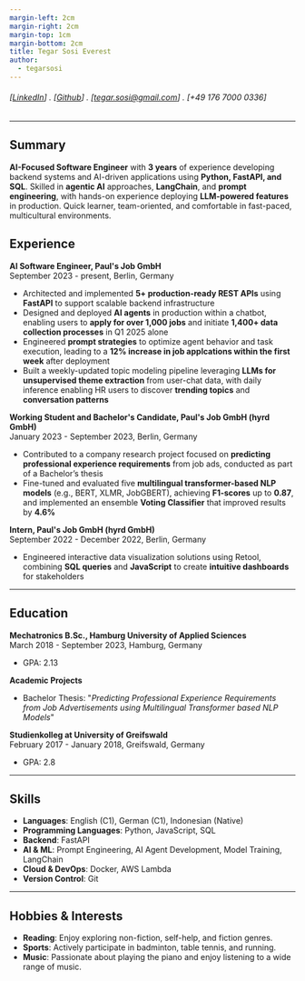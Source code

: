 ```yaml
---
margin-left: 2cm
margin-right: 2cm
margin-top: 1cm
margin-bottom: 2cm
title: Tegar Sosi Everest
author:
  - tegarsosi
---
```


###### [[LinkedIn](linkedin.com/in/tegarsosieverest)] . [[Github](https://github.com/tegarsosi)] . [tegar.sosi@gmail.com] . [+49 176 7000 0336]

---

## Summary
**AI-Focused Software Engineer** with **3 years** of experience developing backend systems and AI-driven applications using **Python, FastAPI, and SQL**. Skilled in **agentic AI** approaches, **LangChain**, and **prompt engineering**, with hands-on experience deploying **LLM-powered features** in production. Quick learner, team-oriented, and comfortable in fast-paced, multicultural environments.

## Experience

**AI Software Engineer, Paul's Job GmbH**  
September 2023 - present, Berlin, Germany

- Architected and implemented **5+ production-ready REST APIs** using **FastAPI** to support scalable backend infrastructure
- Designed and deployed **AI agents** in production within a chatbot, enabling users to **apply for over 1,000 jobs** and initiate **1,400+ data collection processes** in Q1 2025 alone
- Engineered **prompt strategies** to optimize agent behavior and task execution, leading to a **12% increase in job applcations within the first week** after deployment
- Built a weekly-updated topic modeling pipeline leveraging **LLMs for unsupervised theme extraction** from user-chat data, with daily inference enabling HR users to discover **trending topics** and **conversation patterns**

**Working Student and Bachelor's Candidate, Paul's Job GmbH (hyrd GmbH)**   
January 2023 - September 2023, Berlin, Germany

- Contributed to a company research project focused on **predicting professional experience requirements** from job ads, conducted as part of a Bachelor’s thesis
- Fine-tuned and evaluated five **multilingual transformer-based NLP models** (e.g., BERT, XLMR, JobGBERT), achieving **F1-scores** up to **0.87**, and implemented an ensemble **Voting Classifier** that improved results by **4.6%**


**Intern, Paul's Job GmbH (hyrd GmbH)**  
September 2022 - December 2022, Berlin, Germany

- Engineered interactive data visualization solutions using Retool, combining **SQL queries** and **JavaScript** to create **intuitive dashboards** for stakeholders

---

## Education

**Mechatronics B.Sc., Hamburg University of Applied Sciences**  
March 2018 - September 2023, Hamburg, Germany  
- GPA: 2.13

**Academic Projects**  
- Bachelor Thesis: "*Predicting Professional Experience Requirements from Job Advertisements using Multilingual Transformer based NLP Models*"

**Studienkolleg at University of Greifswald**  
February 2017 - January 2018, Greifswald, Germany  
- GPA: 2.8

---

## Skills

- **Languages**: English (C1), German (C1), Indonesian (Native)
- **Programming Languages**: Python, JavaScript, SQL
- **Backend**: FastAPI
- **AI & ML**: Prompt Engineering, AI Agent Development, Model Training, LangChain
- **Cloud & DevOps**: Docker, AWS Lambda
- **Version Control**: Git

---

## Hobbies & Interests

- **Reading**: Enjoy exploring non-fiction, self-help, and fiction genres.
- **Sports**: Actively participate in badminton, table tennis, and running.
- **Music**: Passionate about playing the piano and enjoy listening to a wide range of music.
